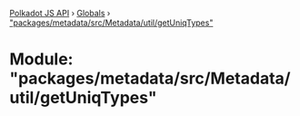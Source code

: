 [Polkadot JS API](../README.md) › [Globals](../globals.md) › ["packages/metadata/src/Metadata/util/getUniqTypes"](_packages_metadata_src_metadata_util_getuniqtypes_.md)

# Module: "packages/metadata/src/Metadata/util/getUniqTypes"


